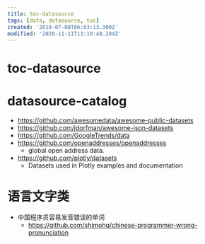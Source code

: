 ```yaml
---
title: toc-datasource
tags: [data, datasource, toc]
created: '2019-07-08T06:03:13.300Z'
modified: '2020-11-11T13:19:48.284Z'
---
```


# toc-datasource

# datasource-catalog

- https://github.com/awesomedata/awesome-public-datasets
- https://github.com/jdorfman/awesome-json-datasets
- https://github.com/GoogleTrends/data
- https://github.com/openaddresses/openaddresses
  - global open address data.
- https://github.com/plotly/datasets
  - Datasets used in Plotly examples and documentation

# 语言文字类

- 中国程序员容易发音错误的单词    
  - https://github.com/shimohq/chinese-programmer-wrong-pronunciation  

